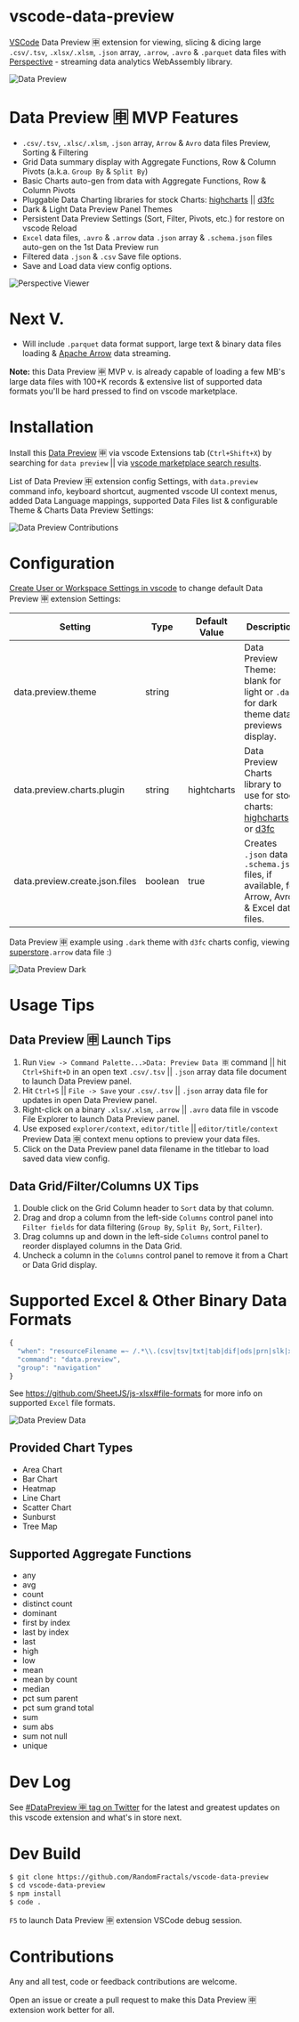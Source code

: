 # vscode-data-preview
[VSCode](https://github.com/Microsoft/vscode) Data Preview 🈸 extension for viewing, slicing & dicing 
large `.csv/.tsv`, `.xlsx/.xlsm`, `.json` array, `.arrow`, `.avro` & `.parquet` data files with [Perspective](https://perspective.finos.org/) - streaming data analytics WebAssembly library.

![Data Preview](https://github.com/RandomFractals/vscode-data-preview/blob/master/images/vscode-data-preview.png?raw=true 
"Data Preview")

# Data Preview 🈸 MVP Features

- `.csv/.tsv`, `.xlsc/.xlsm`, `.json` array, `Arrow` & `Avro` data files Preview, Sorting & Filtering
- Grid Data summary display with Aggregate Functions, Row & Column Pivots (a.k.a. `Group By` & `Split By`)
- Basic Charts auto-gen from data with Aggregate Functions, Row & Column Pivots
- Pluggable Data Charting libraries for stock Charts: [highcharts](https://www.highcharts.com/demo) || [d3fc](https://d3fc.io/)
- Dark & Light Data Preview Panel Themes
- Persistent Data Preview Settings (Sort, Filter, Pivots, etc.) for restore on vscode Reload
- `Excel` data files, `.avro` & `.arrow` data `.json` array & `.schema.json` files auto-gen on the 1st Data Preview run
- Filtered data `.json` & `.csv` Save file options.
- Save and Load data view config options.

![Perspective Viewer](https://github.com/RandomFractals/vscode-data-preview/blob/master/images/perspective-viewer.gif?raw=true 
"Perspective Viewer")

# Next V.

- Will include `.parquet` data format support, large text & binary data files loading & [Apache Arrow](https://observablehq.com/@randomfractals/apache-arrow) data streaming.

**Note:** this Data Preview 🈸 MVP v. is already capable of loading a few MB's large data files with 100+K records & extensive list of supported data formats you'll be hard pressed to find on vscode marketplace.

# Installation

Install this [Data Preview](https://marketplace.visualstudio.com/items?itemName=RandomFractalsInc.vscode-data-preview) 🈸 via vscode Extensions tab (`Ctrl+Shift+X`) by searching for `data preview` || via [vscode marketplace search results](https://marketplace.visualstudio.com/search?term=data%20preview&target=VSCode&category=All%20categories&sortBy=Relevance). 

List of Data Preview 🈸 extension config Settings, with `data.preview` command info, keyboard shortcut, augmented vscode UI context menus, added Data Language mappings, supported Data Files list & configurable Theme & Charts Data Preview Settings:

![Data Preview Contributions](https://github.com/RandomFractals/vscode-data-preview/blob/master/images/vscode-data-preview-contributions.png?raw=true 
"Data Preview Contributions")

# Configuration
[Create User or Workspace Settings in vscode](http://code.visualstudio.com/docs/customization/userandworkspace#_creating-user-and-workspace-settings) to change default Data Preview 🈸 extension Settings:

Setting | Type | Default Value | Description
------- | ---- | ------------- | -----------
data.preview.theme | string |  | Data Preview Theme: blank for light or `.dark` for dark theme data previews display.
data.preview.charts.plugin | string | hightcharts | Data Preview Charts library to use for stock charts: [highcharts](https://www.highcharts.com/demo) or [d3fc](https://d3fc.io/)
data.preview.create.json.files | boolean | true | Creates `.json` data & `.schema.json` files, if available, for Arrow, Avro & Excel data files.

Data Preview 🈸 example using `.dark` theme with `d3fc` charts config, viewing 
[superstore](https://github.com/finos/perspective/blob/master/examples/simple/superstore.arrow)`.arrow` data file :)

![Data Preview Dark](https://github.com/RandomFractals/vscode-data-preview/blob/master/images/vscode-data-preview-dark.png?raw=true 
"Data Preview Dark")

# Usage Tips

## Data Preview 🈸 Launch Tips

1. Run `View -> Command Palette...>Data: Preview Data 🈸` command || hit `Ctrl+Shift+D` in an open text `.csv/.tsv` || `.json` array data file document to launch Data Preview panel.
2. Hit `Ctrl+S` || `File -> Save` your `.csv/.tsv` || `.json` array data file for updates in open Data Preview panel.
3. Right-click on a binary `.xlsx/.xlsm`, `.arrow` || `.avro` data file in vscode File Explorer to launch Data Preview panel.
4. Use exposed `explorer/context`, `editor/title` || `editor/title/context` Preview Data 🈸 context menu options to preview your data files.
5. Click on the Data Preview panel data filename in the titlebar to load saved data view config.

## Data Grid/Filter/Columns UX Tips

1. Double click on the Grid Column header to `Sort` data by that column.
2. Drag and drop a column from the left-side `Columns` control panel into `Filter fields` for data filtering 
(`Group By`, `Split By`, `Sort`, `Filter`).
3. Drag columns up and down in the left-side `Columns` control panel to reorder displayed columns in the Data Grid.
4. Uncheck a column in the `Columns` control panel to remove it from a Chart or Data Grid display.

# Supported Excel & Other Binary Data Formats

```js
{
  "when": "resourceFilename =~ /.*\\.(csv|tsv|txt|tab|dif|ods|prn|slk|xls|xlsb|xlsx|xlsm|xml|html|json|arrow|arr|avro)/",
  "command": "data.preview",
  "group": "navigation"
}
```

See https://github.com/SheetJS/js-xlsx#file-formats for more info on supported `Excel` file formats.

![Data Preview Data](https://github.com/RandomFractals/vscode-data-preview/blob/master/images/vscode-data-preview-data.png?raw=true 
"Data Preview Data")

## Provided Chart Types

- Area Chart
- Bar Chart
- Heatmap
- Line Chart
- Scatter Chart
- Sunburst
- Tree Map

## Supported Aggregate Functions

- any
- avg
- count
- distinct count
- dominant
- first by index
- last by index
- last
- high
- low
- mean
- mean by count
- median
- pct sum parent
- pct sum grand total
- sum
- sum abs
- sum not null
- unique

# Dev Log

See [#DataPreview 🈸 tag on Twitter](https://twitter.com/hashtag/datapreview?f=tweets&vertical=default&src=hash) for the latest and greatest updates on this vscode extension and what's in store next.

# Dev Build

```bash
$ git clone https://github.com/RandomFractals/vscode-data-preview
$ cd vscode-data-preview
$ npm install
$ code .
```
`F5` to launch Data Preview 🈸 extension VSCode debug session.

# Contributions

Any and all test, code or feedback contributions are welcome. 

Open an issue or create a pull request to make this Data Preview 🈸 extension work better for all. 